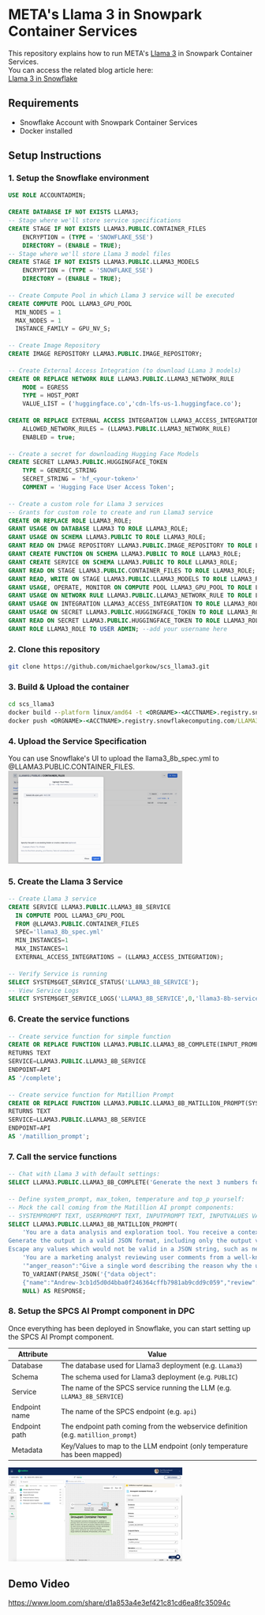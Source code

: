 # META's Llama 3 in Snowpark Container Services
This repository explains how to run META's [Llama 3](https://llama.meta.com/llama3/) in Snowpark Container Services.  
You can access the related blog article here:  
[Llama 3 in Snowflake](https://medium.com/@michaelgorkow/496863631700?source=friends_link&sk=c912452d8427d999f800777cc01f6d88)

## Requirements
* Snowflake Account with Snowpark Container Services
* Docker installed

## Setup Instructions
### 1. Setup the Snowflake environment
```sql
USE ROLE ACCOUNTADMIN;

CREATE DATABASE IF NOT EXISTS LLAMA3;
-- Stage where we'll store service specifications
CREATE STAGE IF NOT EXISTS LLAMA3.PUBLIC.CONTAINER_FILES
    ENCRYPTION = (TYPE = 'SNOWFLAKE_SSE') 
    DIRECTORY = (ENABLE = TRUE);
-- Stage where we'll store Llama 3 model files
CREATE STAGE IF NOT EXISTS LLAMA3.PUBLIC.LLAMA3_MODELS 
    ENCRYPTION = (TYPE = 'SNOWFLAKE_SSE') 
    DIRECTORY = (ENABLE = TRUE);

-- Create Compute Pool in which Llama 3 service will be executed
CREATE COMPUTE POOL LLAMA3_GPU_POOL
  MIN_NODES = 1
  MAX_NODES = 1
  INSTANCE_FAMILY = GPU_NV_S;

-- Create Image Repository
CREATE IMAGE REPOSITORY LLAMA3.PUBLIC.IMAGE_REPOSITORY;

-- Create External Access Integration (to download LLama 3 models)
CREATE OR REPLACE NETWORK RULE LLAMA3.PUBLIC.LLAMA3_NETWORK_RULE
    MODE = EGRESS
    TYPE = HOST_PORT
    VALUE_LIST = ('huggingface.co','cdn-lfs-us-1.huggingface.co');

CREATE OR REPLACE EXTERNAL ACCESS INTEGRATION LLAMA3_ACCESS_INTEGRATION
    ALLOWED_NETWORK_RULES = (LLAMA3.PUBLIC.LLAMA3_NETWORK_RULE)
    ENABLED = true;

-- Create a secret for downloading Hugging Face Models
CREATE SECRET LLAMA3.PUBLIC.HUGGINGFACE_TOKEN
    TYPE = GENERIC_STRING
    SECRET_STRING = 'hf_<your-token>'
    COMMENT = 'Hugging Face User Access Token';

-- Create a custom role for Llama 3 services
-- Grants for custom role to create and run Llama3 service
CREATE OR REPLACE ROLE LLAMA3_ROLE;
GRANT USAGE ON DATABASE LLAMA3 TO ROLE LLAMA3_ROLE;
GRANT USAGE ON SCHEMA LLAMA3.PUBLIC TO ROLE LLAMA3_ROLE;
GRANT READ ON IMAGE REPOSITORY LLAMA3.PUBLIC.IMAGE_REPOSITORY TO ROLE LLAMA3_ROLE;
GRANT CREATE FUNCTION ON SCHEMA LLAMA3.PUBLIC TO ROLE LLAMA3_ROLE;
GRANT CREATE SERVICE ON SCHEMA LLAMA3.PUBLIC TO ROLE LLAMA3_ROLE;
GRANT READ ON STAGE LLAMA3.PUBLIC.CONTAINER_FILES TO ROLE LLAMA3_ROLE;
GRANT READ, WRITE ON STAGE LLAMA3.PUBLIC.LLAMA3_MODELS TO ROLE LLAMA3_ROLE;
GRANT USAGE, OPERATE, MONITOR ON COMPUTE POOL LLAMA3_GPU_POOL TO ROLE LLAMA3_ROLE;
GRANT USAGE ON NETWORK RULE LLAMA3.PUBLIC.LLAMA3_NETWORK_RULE TO ROLE LLAMA3_ROLE;
GRANT USAGE ON INTEGRATION LLAMA3_ACCESS_INTEGRATION TO ROLE LLAMA3_ROLE;
GRANT USAGE ON SECRET LLAMA3.PUBLIC.HUGGINGFACE_TOKEN TO ROLE LLAMA3_ROLE;
GRANT READ ON SECRET LLAMA3.PUBLIC.HUGGINGFACE_TOKEN TO ROLE LLAMA3_ROLE;
GRANT ROLE LLAMA3_ROLE TO USER ADMIN; --add your username here
```

### 2. Clone this repository
```bash
git clone https://github.com/michaelgorkow/scs_llama3.git
```

### 3. Build & Upload the container
```cmd
cd scs_llama3
docker build --platform linux/amd64 -t <ORGNAME>-<ACCTNAME>.registry.snowflakecomputing.com/LLAMA3/PUBLIC/IMAGE_REPOSITORY/llama3_service:latest .
docker push <ORGNAME>-<ACCTNAME>.registry.snowflakecomputing.com/LLAMA3/PUBLIC/IMAGE_REPOSITORY/llama3_service:latest
```

### 4. Upload the Service Specification
You can use Snowflake's UI to upload the llama3_8b_spec.yml to @LLAMA3.PUBLIC.CONTAINER_FILES.  
<img src="/assets/spec_yml_upload.png" width="70%" height="70%">

### 5. Create the Llama 3 Service
```sql
-- Create Llama 3 service
CREATE SERVICE LLAMA3.PUBLIC.LLAMA3_8B_SERVICE
  IN COMPUTE POOL LLAMA3_GPU_POOL
  FROM @LLAMA3.PUBLIC.CONTAINER_FILES
  SPEC='llama3_8b_spec.yml'
  MIN_INSTANCES=1
  MAX_INSTANCES=1
  EXTERNAL_ACCESS_INTEGRATIONS = (LLAMA3_ACCESS_INTEGRATION);

-- Verify Service is running
SELECT SYSTEM$GET_SERVICE_STATUS('LLAMA3_8B_SERVICE');
-- View Service Logs
SELECT SYSTEM$GET_SERVICE_LOGS('LLAMA3_8B_SERVICE',0,'llama3-8b-service-container');
```

### 6. Create the service functions
```sql
-- Create service function for simple function
CREATE OR REPLACE FUNCTION LLAMA3.PUBLIC.LLAMA3_8B_COMPLETE(INPUT_PROMPT TEXT)
RETURNS TEXT
SERVICE=LLAMA3.PUBLIC.LLAMA3_8B_SERVICE
ENDPOINT=API
AS '/complete';

-- Create service function for Matillion Prompt
CREATE OR REPLACE FUNCTION LLAMA3.PUBLIC.LLAMA3_8B_MATILLION_PROMPT(SYSTEMPROMPT TEXT, USERPROMPT TEXT, INPUTPROMPT TEXT, INPUTVALUES VARIANT, METADATA VARIANT)
RETURNS TEXT
SERVICE=LLAMA3.PUBLIC.LLAMA3_8B_SERVICE
ENDPOINT=API
AS '/matillion_prompt';
```

### 7. Call the service functions
```sql
-- Chat with Llama 3 with default settings:
SELECT LLAMA3.PUBLIC.LLAMA3_8B_COMPLETE('Generate the next 3 numbers for this Fibonacci sequence: 0, 1, 1, 2') AS RESPONSE;

-- Define system_prompt, max_token, temperature and top_p yourself:
-- Mock the call coming from the Matillion AI prompt components:
-- SYSTEMPROMPT TEXT, USERPROMPT TEXT, INPUTPROMPT TEXT, INPUTVALUES VARIANT, METADATA VARIANT
SELECT LLAMA3.PUBLIC.LLAMA3_8B_MATILLION_PROMPT(
    'You are a data analysis and exploration tool. You receive a context prompt from the user, a data object, and an output format.
Generate the output in a valid JSON format, including only the output variables without any headers or explanations.
Escape any values which would not be valid in a JSON string, such as newlines and double quotes.', 
    'You are a marketing analyst reviewing user comments from a well-known barista company.',
    '"anger_reason":"Give a single word describing the reason why the user is angry. In the case of a positive review, keep the field blank. Remember, not two words, just ONE!","anger_score":"Give a score between 0 and 10 on the level of anger you feel in the user review. Only use integers.","sentiment":"Answer by POSITIVE, NEUTRAL or NEGATIVE based on the sentiment of the user comment. Make sure your answer is in capital letters.","wont_return":"Answer YES if the user indicates that they will never come again to the shop. Otherwise, answer NO","product_involved":"Extract the product name involved in the user comment. Keep the field blank if you cant find any.","anger_summary":"Give a humorous summary of the user comment, in a single sentence that could have been written by a barista. Remember to keep it really fun!","swear_words":"Answer YES if you found swear words in the user review. Otherwise, answer by NO"',
    TO_VARIANT(PARSE_JSON('{"data object":
    {"name":"Andrew-3cb1d5d0d4bba0f246364cffb7981ab9cdd9c059","review":"No Review Text"}}')), 
    NULL) AS RESPONSE;
```

### 8. Setup the SPCS AI Prompt component in DPC
Once everything has been deployed in Snowflake, you can start setting up the SPCS AI Prompt component. 

|Attribute      |Value                                                                            |
|---------------|---------------------------------------------------------------------------------|
|Database       |The database used for Llama3 deployment (e.g. `LLama3`)                          |
|Schema         |The schema used for Llama3 deployment (e.g. `PUBLIC`)                            |
|Service        |The name of the SPCS service running the LLM (e.g. `LLAMA3_8B_SERVICE`)          |
|Endpoint name  |The name of the SPCS endpoint (e.g. `api`)                                       |
|Endpoint path  |The endpoint path coming from the webservice definition (e.g. `matillion_prompt`)|
|Metadata       |Key/Values to map to the LLM endpoint (only temperature has been mapped)         |

<img src="/assets/matillion_dpc_spcs_ai_prompt.png" width="70%" height="70%">

## Demo Video
https://www.loom.com/share/d1a853a4e3ef421c81cd6ea8fc35094c

